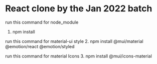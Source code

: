 # React clone by the Jan 2022 batch

run this command for node_module
1. npm install

run this command for material-ui style
2. npm install @mui/material @emotion/react @emotion/styled

run this command for material Icons
3. npm install @mui/icons-material